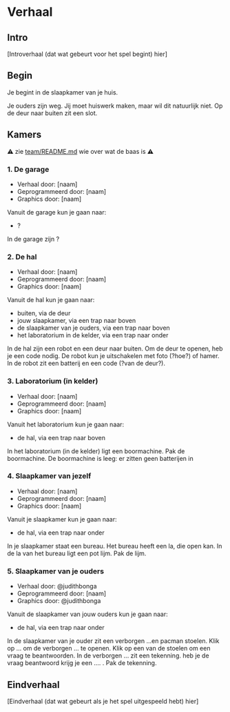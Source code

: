 # Verhaal

## Intro

[Introverhaal (dat wat gebeurt voor het spel begint) hier]

## Begin

Je begint in de slaapkamer van je huis.

Je ouders zijn weg.
Jij moet huiswerk maken, maar wil dit natuurlijk niet.
Op de deur naar buiten zit een slot.

## Kamers

:warning: zie [team/README.md](team/README.md) wie over wat de baas is :warning:

### 1. De garage

 * Verhaal door: [naam]
 * Geprogrammeerd door: [naam]
 * Graphics door: [naam]

Vanuit de garage kun je gaan naar:

 * ?

In de garage zijn ?

### 2. De hal

 * Verhaal door: [naam]
 * Geprogrammeerd door: [naam]
 * Graphics door: [naam]

Vanuit de hal kun je gaan naar:

 * buiten, via de deur
 * jouw slaapkamer, via een trap naar boven
 * de slaapkamer van je ouders, via een trap naar boven
 * het laboratorium in de kelder, via een trap naar onder

In de hal zijn een robot en een deur naar buiten.
Om de deur te openen, heb je een code nodig.
De robot kun je uitschakelen met foto (?hoe?) of hamer.
In de robot zit een batterij en een code (?van de deur?).

### 3. Laboratorium (in kelder)

 * Verhaal door: [naam]
 * Geprogrammeerd door: [naam]
 * Graphics door: [naam]

Vanuit het laboratorium kun je gaan naar:

 * de hal, via een trap naar boven

In het laboratorium (in de kelder) ligt een boormachine.
Pak de boormachine.
De boormachine is leeg: er zitten geen batterijen in  

### 4. Slaapkamer van jezelf

 * Verhaal door: [naam]
 * Geprogrammeerd door: [naam]
 * Graphics door: [naam]

Vanuit je slaapkamer kun je gaan naar:

 * de hal, via een trap naar onder

In je slaapkamer staat een bureau.
Het bureau heeft een la, die open kan.
In de la van het bureau ligt een pot lijm.
Pak de lijm.

### 5. Slaapkamer van je ouders

 * Verhaal door: @judithbonga
 * Geprogrammeerd door: [naam]
 * Graphics door: @judithbonga

Vanuit de slaapkamer van jouw ouders kun je gaan naar:

 * de hal, via een trap naar onder

In de slaapkamer van je ouder zit een verborgen ...en pacman stoelen.
Klik op ... om de verborgen ... te openen. Klik op een van de 
stoelen om een vraag te beantwoorden.
In de verborgen ... zit een tekenning. heb je de vraag beantwoord krijg je een .... . 
Pak de tekenning. 

## Eindverhaal

[Eindverhaal (dat wat gebeurt als je het spel uitgespeeld hebt) hier]

